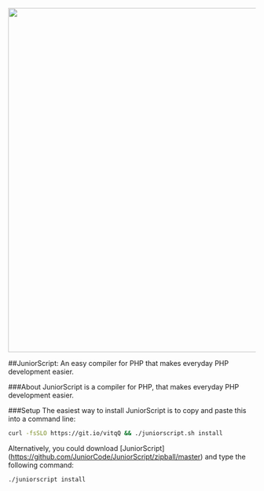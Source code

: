 <p align="center"><img width="700px" src="http://juniorcode.me/JuniorScript/JuniorScriptLogo.svg"></img></p>

##JuniorScript: An easy compiler for PHP that makes everyday PHP development easier.

###About
JuniorScript is a compiler for PHP, that makes everyday PHP development easier.


###Setup
The easiest way to install JuniorScript is to copy and paste this into a command line:
```bash
curl -fsSLO https://git.io/vitqQ && ./juniorscript.sh install
```

Alternatively, you could download [JuniorScript] (https://github.com/JuniorCode/JuniorScript/zipball/master) and type the following command:
```bash
./juniorscript install
```
